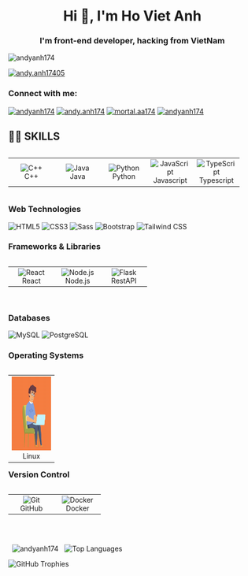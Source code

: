 <h1 align="center">Hi 👋, I'm Ho Viet Anh</h1>
<h3 align="center">I'm front-end developer, hacking from VietNam</h3>

<p align="left"> <img src="https://komarev.com/ghpvc/?username=andyanh174&label=Profile%20views&color=0e75b6&style=flat" alt="andyanh174" /> </p>

<p><a href="https://www.facebook.com/andy.anh17405/" target="_blank"><img src="https://img.shields.io/badge/Facebook-Follow-blue?logo=facebook&style=for-the-badge" alt="andy.anh17405" /></a></p>

<h3 align="left">Connect with me:</h3>
<p align="left">
<a href="https://twitter.com/VietHo41299" target="blank"><img align="center" src="https://raw.githubusercontent.com/rahuldkjain/github-profile-readme-generator/master/src/images/icons/Social/twitter.svg" alt="andyanh174" height="30" width="40" /></a>
<a href="https://fb.com/andy.anh174" target="blank"><img align="center" src="https://raw.githubusercontent.com/rahuldkjain/github-profile-readme-generator/master/src/images/icons/Social/facebook.svg" alt="andy.anh174" height="30" width="40" /></a>
<a href="https://instagram.com/mortal.aa174" target="blank"><img align="center" src="https://raw.githubusercontent.com/rahuldkjain/github-profile-readme-generator/master/src/images/icons/Social/instagram.svg" alt="mortal.aa174" height="30" width="40" /></a>
<a href="https://discord.gg/andyanh174" target="blank"><img align="center" src="https://raw.githubusercontent.com/rahuldkjain/github-profile-readme-generator/master/src/images/icons/Social/discord.svg" alt="andyanh174" height="30" width="40" /></a>
</p>

## 👨‍💻 SKILLS

<table align="left">
  <tr>
    <td align="center" width="80"><img src="https://techstack-generator.vercel.app/cpp-icon.svg" alt="C++" width="65" height="65" /><br>C++</td>
    <td align="center" width="80"><img src="https://techstack-generator.vercel.app/java-icon.svg" alt="Java" width="65" height="65" /><br>Java</td>
    <td align="center" width="80"><img src="https://techstack-generator.vercel.app/python-icon.svg" alt="Python" width="65" height="65" /><br>Python</td>
    <td align="center" width="80"><img src="https://techstack-generator.vercel.app/js-icon.svg" alt="JavaScript" width="65" height="65" /><br>Javascript</td>
    <td align="center" width="80"><img src="https://techstack-generator.vercel.app/ts-icon.svg" alt="TypeScript" width="65" height="65" /><br>Typescript</td>
  </tr>
</table>
<br/>
<br/>
<br/>
<br/>
<br/>

### **Web Technologies**
![HTML5](https://img.shields.io/badge/HTML5-E34F26?style=for-the-badge&logo=html5&logoColor=white)
![CSS3](https://img.shields.io/badge/CSS3-1572B6?style=for-the-badge&logo=css3&logoColor=white)
![Sass](https://img.shields.io/badge/Sass-CC6699?style=for-the-badge&logo=sass&logoColor=white)
![Bootstrap](https://img.shields.io/badge/Bootstrap-563D7C?style=for-the-badge&logo=bootstrap&logoColor=white)
![Tailwind CSS](https://img.shields.io/badge/Tailwind%20CSS-38B2AC?style=for-the-badge&logo=tailwind-css&logoColor=white)

### **Frameworks & Libraries**

<table align="left">
  <tr>
    <td align="center" width="80">
        <img src="https://techstack-generator.vercel.app/react-icon.svg" alt="React" width="65" height="65" /><br>
        React
    </td>
    <td align="center" width="80">
        <img src="https://techstack-generator.vercel.app/nginx-icon.svg" alt="Node.js" width="65" height="65" /><br>
        Node.js
    </td>
    <td align="center" width="80">
        <img src="https://techstack-generator.vercel.app/restapi-icon.svg" alt="Flask" width="65" height="65" /><br>
      RestAPI
    </td>
  </tr>
</table>
<br/>
<br/>
<br/>
<br/>
<br/>

### **Databases**
![MySQL](https://img.shields.io/badge/MySQL-4479A1?style=for-the-badge&logo=mysql&logoColor=white)
![PostgreSQL](https://img.shields.io/badge/PostgreSQL-336791?style=for-the-badge&logo=postgresql&logoColor=white)

### **Operating Systems**
<table align="left">
  <tr>
    <td align="center" width="80"><img src="https://raw.githubusercontent.com/AndyAnh174/andyanh174/c3af74d2bc53eb89093b1c2f5a65c4819d4ac7d7/Animation%20-%201736026301683.gif" alt="Operating Systems Animation" width="150" height="150"/></br>Linux</td>
  </tr>
</table>
<br/>
<br/>
<br/>
<br/>
<br/>
<br/>
<br/>
<br/>
<br/>

### **Version Control**
<table align="left">
  <tr>
    <td align="center" width="80"><img src="https://techstack-generator.vercel.app/github-icon.svg" alt="Git" width="65" height="65"/><br>GitHub</td>
    <td align="center" width="80"><img src="https://techstack-generator.vercel.app/docker-icon.svg" alt="Docker" width="65" height="65" /><br>Docker</td>
  </tr>
</table>
<br/>
<br/>
<br/>
<br/>
<br/>
<br/>

<p align="left">
  <img src="https://github-readme-stats.vercel.app/api?username=andyanh174&show_icons=true&theme=radical" alt="andyanh174" />
  <img src="https://github-readme-stats.vercel.app/api/top-langs/?username=andyanh174&layout=compact&theme=radical" alt="Top Languages" />
</p>

![GitHub Trophies](https://github-profile-trophy.vercel.app/?username=andyanh174&theme=radical)
